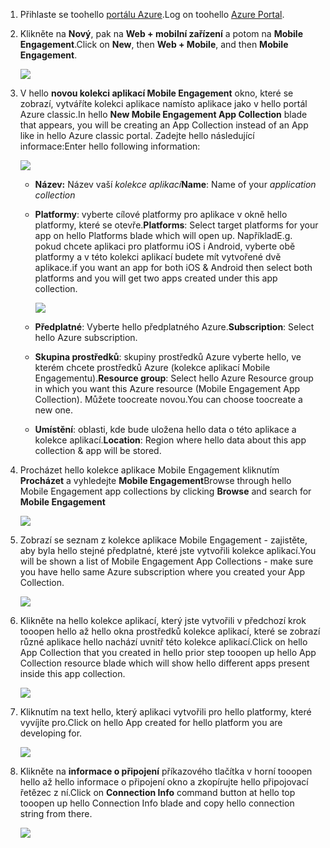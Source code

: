 
1. <span data-ttu-id="6ef5c-101">Přihlaste se toohello [portálu Azure](https://portal.azure.com).</span><span class="sxs-lookup"><span data-stu-id="6ef5c-101">Log on toohello [Azure Portal](https://portal.azure.com).</span></span>
2. <span data-ttu-id="6ef5c-102">Klikněte na **Nový**, pak na **Web + mobilní zařízení** a potom na **Mobile Engagement**.</span><span class="sxs-lookup"><span data-stu-id="6ef5c-102">Click on **New**, then **Web + Mobile**, and then **Mobile Engagement**.</span></span>
   
    ![](./media/mobile-engagement-create-app-in-portal-new/browse-azme-extension.png)
3. <span data-ttu-id="6ef5c-103">V hello **novou kolekci aplikací Mobile Engagement** okno, které se zobrazí, vytváříte kolekci aplikace namísto aplikace jako v hello portál Azure classic.</span><span class="sxs-lookup"><span data-stu-id="6ef5c-103">In hello **New Mobile Engagement App Collection** blade that appears, you will be creating an App Collection instead of an App like in hello Azure classic portal.</span></span> <span data-ttu-id="6ef5c-104">Zadejte hello následující informace:</span><span class="sxs-lookup"><span data-stu-id="6ef5c-104">Enter hello following information:</span></span>
   
    ![](./media/mobile-engagement-create-app-in-portal-new/new-azme-app.png)
   
   * <span data-ttu-id="6ef5c-105">**Název:** Název vaší *kolekce aplikací*</span><span class="sxs-lookup"><span data-stu-id="6ef5c-105">**Name**: Name of your *application collection*</span></span> 
   * <span data-ttu-id="6ef5c-106">**Platformy**: vyberte cílové platformy pro aplikace v okně hello platformy, které se otevře.</span><span class="sxs-lookup"><span data-stu-id="6ef5c-106">**Platforms**: Select target platforms for your app on hello Platforms blade which will open up.</span></span> <span data-ttu-id="6ef5c-107">Například</span><span class="sxs-lookup"><span data-stu-id="6ef5c-107">E.g.</span></span> <span data-ttu-id="6ef5c-108">pokud chcete aplikaci pro platformu iOS i Android, vyberte obě platformy a v této kolekci aplikací budete mít vytvořené dvě aplikace.</span><span class="sxs-lookup"><span data-stu-id="6ef5c-108">if you want an app for both iOS & Android then select both platforms and you will get two apps created under this app collection.</span></span> 
     
      ![](./media/mobile-engagement-create-app-in-portal-new/choose-platform.png)
   * <span data-ttu-id="6ef5c-109">**Předplatné**: Vyberte hello předplatného Azure.</span><span class="sxs-lookup"><span data-stu-id="6ef5c-109">**Subscription**: Select hello Azure subscription.</span></span> 
   * <span data-ttu-id="6ef5c-110">**Skupina prostředků**: skupiny prostředků Azure vyberte hello, ve kterém chcete prostředků Azure (kolekce aplikací Mobile Engagementu).</span><span class="sxs-lookup"><span data-stu-id="6ef5c-110">**Resource group**: Select hello Azure Resource group in which you want this Azure resource (Mobile Engagement App Collection).</span></span> <span data-ttu-id="6ef5c-111">Můžete toocreate novou.</span><span class="sxs-lookup"><span data-stu-id="6ef5c-111">You can choose toocreate a new one.</span></span>  
   * <span data-ttu-id="6ef5c-112">**Umístění**: oblasti, kde bude uložena hello data o této aplikace a kolekce aplikací.</span><span class="sxs-lookup"><span data-stu-id="6ef5c-112">**Location**: Region where hello data about this app collection & app will be stored.</span></span>
4. <span data-ttu-id="6ef5c-113">Procházet hello kolekce aplikace Mobile Engagement kliknutím **Procházet** a vyhledejte **Mobile Engagement**</span><span class="sxs-lookup"><span data-stu-id="6ef5c-113">Browse through hello Mobile Engagement app collections by clicking **Browse** and search for **Mobile Engagement**</span></span>
   
    ![](./media/mobile-engagement-create-app-in-portal-new/browse-mobile-engagement-menu.png)
5. <span data-ttu-id="6ef5c-114">Zobrazí se seznam z kolekce aplikace Mobile Engagement - zajistěte, aby byla hello stejné předplatné, které jste vytvořili kolekce aplikací.</span><span class="sxs-lookup"><span data-stu-id="6ef5c-114">You will be shown a list of Mobile Engagement App Collections - make sure you have hello same Azure subscription where you created your App Collection.</span></span>
   
    ![](./media/mobile-engagement-create-app-in-portal-new/browse-mobile-engagement.png)
6. <span data-ttu-id="6ef5c-115">Klikněte na hello kolekce aplikací, který jste vytvořili v předchozí krok tooopen hello až hello okna prostředků kolekce aplikací, které se zobrazí různé aplikace hello nachází uvnitř této kolekce aplikací.</span><span class="sxs-lookup"><span data-stu-id="6ef5c-115">Click on hello App Collection that you created in hello prior step tooopen up hello App Collection resource blade which will show hello different apps present inside this app collection.</span></span> 
   
    ![](./media/mobile-engagement-create-app-in-portal-new/mobile-engagement-app-collection.png)
7. <span data-ttu-id="6ef5c-116">Kliknutím na text hello, který aplikaci vytvořili pro hello platformy, které vyvíjíte pro.</span><span class="sxs-lookup"><span data-stu-id="6ef5c-116">Click on hello App created for hello platform you are developing for.</span></span> 
   
    ![](./media/mobile-engagement-create-app-in-portal-new/mobile-engagement-app.png)
8. <span data-ttu-id="6ef5c-117">Klikněte na **informace o připojení** příkazového tlačítka v horní tooopen hello až hello informace o připojení okno a zkopírujte hello připojovací řetězec z ní.</span><span class="sxs-lookup"><span data-stu-id="6ef5c-117">Click on **Connection Info** command button at hello top tooopen up hello Connection Info blade and copy hello connection string from there.</span></span> 
   
    ![](./media/mobile-engagement-create-app-in-portal-new/app-connection-info.png)

